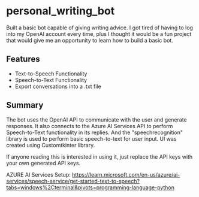 # personal_writing_bot
Built a basic bot capable of giving writing advice. I got tired of having to log into my OpenAI account every time, plus I thought it would be a fun project that would give me an opportunity to learn how to build a basic bot.

## Features
- Text-to-Speech Functionality
- Speech-to-Text Functionality
- Export conversations into a .txt file

## Summary
The bot uses the OpenAI API to communicate with the user and generate responses. It also connects to the Azure AI Services API
to perform Speech-to-Text functionality in its replies. And the "speechrecognition" library is used to perform basic speech-to-text
for user input. UI was created using Customtkinter library.

If anyone reading this is interested in using it, just replace the API keys with your own generated API keys.

AZURE AI Services Setup: https://learn.microsoft.com/en-us/azure/ai-services/speech-service/get-started-text-to-speech?tabs=windows%2Cterminal&pivots=programming-language-python

